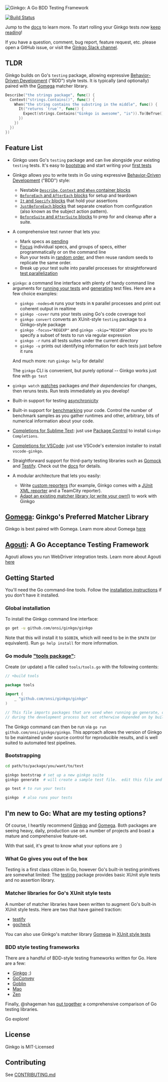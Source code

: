 ![Ginkgo: A Go BDD Testing Framework](https://onsi.github.io/ginkgo/images/ginkgo.png)

[![Build Status](https://travis-ci.org/onsi/ginkgo.svg?branch=master)](https://travis-ci.org/onsi/ginkgo)

Jump to the [docs](https://onsi.github.io/ginkgo/) to learn more.  To start rolling your Ginkgo tests *now* [keep reading](#set-me-up)!

If you have a question, comment, bug report, feature request, etc. please open a GitHub issue, or visit the [Ginkgo Slack channel](https://app.slack.com/client/T029RQSE6/CQQ50BBNW).

## TLDR
Ginkgo builds on Go's `testing` package, allowing expressive [Behavior-Driven Development](https://en.wikipedia.org/wiki/Behavior-driven_development) ("BDD") style tests.
It is typically (and optionally) paired with the [Gomega](https://github.com/onsi/gomega) matcher library.

```go
Describe("the strings package", func() {
  Context("strings.Contains()", func() {
    When("the string contains the substring in the middle", func() {
      It("returns `true`", func() {
        Expect(strings.Contains("Ginkgo is awesome", "is")).To(BeTrue())
      })
    })
  })
})
```

## Feature List

- Ginkgo uses Go's `testing` package and can live alongside your existing `testing` tests.  It's easy to [bootstrap](https://onsi.github.io/ginkgo/#bootstrapping-a-suite) and start writing your [first tests](https://onsi.github.io/ginkgo/#adding-specs-to-a-suite)

- Ginkgo allows you to write tests in Go using expressive [Behavior-Driven Development](https://en.wikipedia.org/wiki/Behavior-driven_development) ("BDD") style:
    - Nestable [`Describe`, `Context` and `When` container blocks](https://onsi.github.io/ginkgo/#organizing-specs-with-containers-describe-and-context)
    - [`BeforeEach` and `AfterEach` blocks](https://onsi.github.io/ginkgo/#extracting-common-setup-beforeeach) for setup and teardown
    - [`It` and `Specify` blocks](https://onsi.github.io/ginkgo/#individual-specs-it) that hold your assertions
    - [`JustBeforeEach` blocks](https://onsi.github.io/ginkgo/#separating-creation-and-configuration-justbeforeeach) that separate creation from configuration (also known as the subject action pattern).
    - [`BeforeSuite` and `AfterSuite` blocks](https://onsi.github.io/ginkgo/#global-setup-and-teardown-beforesuite-and-aftersuite) to prep for and cleanup after a suite.

- A comprehensive test runner that lets you:
    - Mark specs as [pending](https://onsi.github.io/ginkgo/#pending-specs)
    - [Focus](https://onsi.github.io/ginkgo/#focused-specs) individual specs, and groups of specs, either programmatically or on the command line
    - Run your tests in [random order](https://onsi.github.io/ginkgo/#spec-permutation), and then reuse random seeds to replicate the same order.
    - Break up your test suite into parallel processes for straightforward [test parallelization](https://onsi.github.io/ginkgo/#parallel-specs)

- `ginkgo`: a command line interface with plenty of handy command line arguments for [running your tests](https://onsi.github.io/ginkgo/#running-tests) and [generating](https://onsi.github.io/ginkgo/#generators) test files.  Here are a few choice examples:
    - `ginkgo -nodes=N` runs your tests in `N` parallel processes and print out coherent output in realtime
    - `ginkgo -cover` runs your tests using Go's code coverage tool
    - `ginkgo convert` converts an XUnit-style `testing` package to a Ginkgo-style package
    - `ginkgo -focus="REGEXP"` and `ginkgo -skip="REGEXP"` allow you to specify a subset of tests to run via regular expression
    - `ginkgo -r` runs all tests suites under the current directory
    - `ginkgo -v` prints out identifying information for each tests just before it runs

    And much more: run `ginkgo help` for details!

    The `ginkgo` CLI is convenient, but purely optional -- Ginkgo works just fine with `go test`

- `ginkgo watch` [watches](https://onsi.github.io/ginkgo/#watching-for-changes) packages *and their dependencies* for changes, then reruns tests.  Run tests immediately as you develop!

- Built-in support for testing [asynchronicity](https://onsi.github.io/ginkgo/#asynchronous-tests)

- Built-in support for [benchmarking](https://onsi.github.io/ginkgo/#benchmark-tests) your code.  Control the number of benchmark samples as you gather runtimes and other, arbitrary, bits of numerical information about your code. 

- [Completions for Sublime Text](https://github.com/onsi/ginkgo-sublime-completions): just use [Package Control](https://sublime.wbond.net/) to install `Ginkgo Completions`.

- [Completions for VSCode](https://github.com/onsi/vscode-ginkgo): just use VSCode's extension installer to install `vscode-ginkgo`.

- Straightforward support for third-party testing libraries such as [Gomock](https://code.google.com/p/gomock/) and [Testify](https://github.com/stretchr/testify).  Check out the [docs](https://onsi.github.io/ginkgo/#third-party-integrations) for details.

- A modular architecture that lets you easily:
    - Write [custom reporters](https://onsi.github.io/ginkgo/#writing-custom-reporters) (for example, Ginkgo comes with a [JUnit XML reporter](https://onsi.github.io/ginkgo/#generating-junit-xml-output) and a TeamCity reporter).
    - [Adapt an existing matcher library (or write your own!)](https://onsi.github.io/ginkgo/#using-other-matcher-libraries) to work with Ginkgo

## [Gomega](https://github.com/onsi/gomega): Ginkgo's Preferred Matcher Library

Ginkgo is best paired with Gomega.  Learn more about Gomega [here](https://onsi.github.io/gomega/)

## [Agouti](https://github.com/sclevine/agouti): A Go Acceptance Testing Framework

Agouti allows you run WebDriver integration tests.  Learn more about Agouti [here](https://agouti.org)

## Getting Started

You'll need the Go command-line tools. Follow the [installation instructions](https://golang.org/doc/install) if you don't have it installed.

### Global installation
To install the Ginkgo command line interface:
```bash
go get -u github.com/onsi/ginkgo/ginkgo
```
Note that this will install it to `$GOBIN`, which will need to be in the `$PATH` (or equivalent). Run `go help install` for more information.

### Go module ["tools package"](https://github.com/golang/go/issues/25922):
Create (or update) a file called `tools/tools.go` with the following contents:
```go
// +build tools

package tools

import (
	_ "github.com/onsi/ginkgo/ginkgo"
)

// This file imports packages that are used when running go generate, or used
// during the development process but not otherwise depended on by built code.
```
The Ginkgo command can then be run via `go run github.com/onsi/ginkgo/ginkgo`.
This approach allows the version of Ginkgo to be maintained under source control for reproducible results,
and is well suited to automated test pipelines.

### Bootstrapping
```bash
cd path/to/package/you/want/to/test

ginkgo bootstrap # set up a new ginkgo suite
ginkgo generate  # will create a sample test file.  edit this file and add your tests then...

go test # to run your tests

ginkgo  # also runs your tests

```

## I'm new to Go: What are my testing options?

Of course, I heartily recommend [Ginkgo](https://github.com/onsi/ginkgo) and [Gomega](https://github.com/onsi/gomega).  Both packages are seeing heavy, daily, production use on a number of projects and boast a mature and comprehensive feature-set.

With that said, it's great to know what your options are :)

### What Go gives you out of the box

Testing is a first class citizen in Go, however Go's built-in testing primitives are somewhat limited: The [testing](https://golang.org/pkg/testing) package provides basic XUnit style tests and no assertion library.

### Matcher libraries for Go's XUnit style tests

A number of matcher libraries have been written to augment Go's built-in XUnit style tests.  Here are two that have gained traction:

- [testify](https://github.com/stretchr/testify)
- [gocheck](https://labix.org/gocheck)

You can also use Ginkgo's matcher library [Gomega](https://github.com/onsi/gomega) in [XUnit style tests](https://onsi.github.io/gomega/#using-gomega-with-golangs-xunitstyle-tests)

### BDD style testing frameworks

There are a handful of BDD-style testing frameworks written for Go.  Here are a few:

- [Ginkgo](https://github.com/onsi/ginkgo) ;)
- [GoConvey](https://github.com/smartystreets/goconvey) 
- [Goblin](https://github.com/franela/goblin)
- [Mao](https://github.com/azer/mao)
- [Zen](https://github.com/pranavraja/zen)

Finally, @shageman has [put together](https://github.com/shageman/gotestit) a comprehensive comparison of Go testing libraries.

Go explore!

## License

Ginkgo is MIT-Licensed

## Contributing

See [CONTRIBUTING.md](CONTRIBUTING.md)

